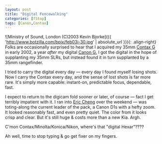 ```yaml
---
layout: post
title: "Digital Fencewalking"
categories: [fStop]
tags: [Canon,Contax]
---
```

<p>

![Ministry of Sound, London (C)2003 Kevin Bjorke]({{ 'http://www.botzilla.com/bpix/feb03i-30.jpg' | absolute_url }}){: .align-right}
Folks are occasionally surprised to hear that I acquired my 35mm <a href="http://contaxg.com/user.php?id=1678">Contax G</a> in early 2002, a year <i>after</i> my digital <a href="/photo/G1links.html">Canon G.</a> I got the digital in the hope of supplanting my 35mm SLRs, but instead found it in turn supplanted by a 35mm rangefinder.</p>

<p>I tried to carry the digital every day &#151; every day I found myself losing shots. Now I carry the Contax every day, and the sense of lost shots is far more rare.  It's simply more capable: instant-on, predictable focus, dependable, fast.</p>

<p>I expect to return to the digicam fold sooner or later, of course &#151; fact I get terribly impatient with it. I ran into <a href="http://www.echeng.com/photo/">Eric Cheng</a> over the weekend &#151; was toting-along the current leader of the pack, a Canon D1s with a hefty zoom. It looked reasonably fast, and even pretty quiet. The color from it looks crisp and clear. But it's still huge & costs more than a new Kia. Argh.</p>

<p>C'mon Contax/Minolta/Konica/Nikon, where's that "digital Hexar"????</p>

<p>Ah well, time to stop typing & go get fixer on my fingers.</p>
